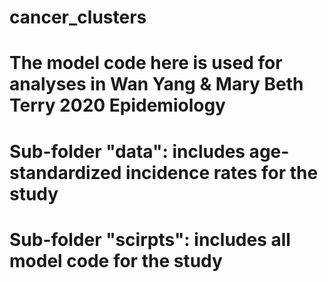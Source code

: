 # cancer_clusters
# The model code here is used for analyses in Wan Yang & Mary Beth Terry 2020 Epidemiology
# Sub-folder "data": includes age-standardized incidence rates for the study
# Sub-folder "scirpts": includes all model code for the study
